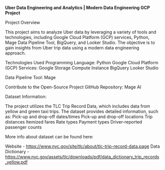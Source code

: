 **Uber Data Engineering and Analytics | Modern Data Engineering GCP Project**

Project Overview

This project aims to analyze Uber data by leveraging a variety of tools and technologies, including Google Cloud Platform (GCP) services, Python, Mage Data Pipeline Tool, BigQuery, and Looker Studio. The objective is to gain insights from Uber trip data using a modern data engineering approach.

Technologies Used
Programming Language: Python
Google Cloud Platform (GCP) Services:
Google Storage
Compute Instance
BigQuery
Looker Studio

Data Pipeline Tool: Mage

Contribute to the Open-Source Project
GitHub Repository: Mage AI

Dataset Information:

The project utilizes the TLC Trip Record Data, which includes data from yellow and green taxi trips. The dataset provides detailed information, such as:
Pick-up and drop-off dates/times
Pick-up and drop-off locations
Trip distances
Itemized fares
Rate types
Payment types
Driver-reported passenger counts


More info about dataset can be found here:

Website - https://www.nyc.gov/site/tlc/about/tlc-trip-record-data.page
Data Dictionary - https://www.nyc.gov/assets/tlc/downloads/pdf/data_dictionary_trip_records_yellow.pdf
